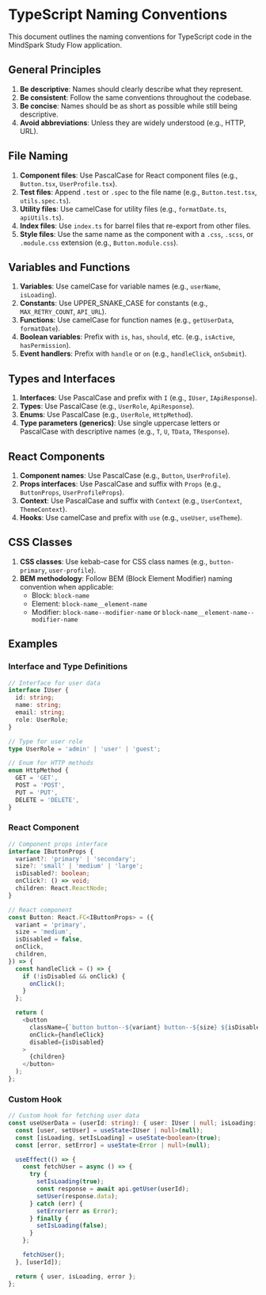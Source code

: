# TypeScript Naming Conventions

This document outlines the naming conventions for TypeScript code in the MindSpark Study Flow application.

## General Principles

1. **Be descriptive**: Names should clearly describe what they represent.
2. **Be consistent**: Follow the same conventions throughout the codebase.
3. **Be concise**: Names should be as short as possible while still being descriptive.
4. **Avoid abbreviations**: Unless they are widely understood (e.g., HTTP, URL).

## File Naming

1. **Component files**: Use PascalCase for React component files (e.g., `Button.tsx`, `UserProfile.tsx`).
2. **Test files**: Append `.test` or `.spec` to the file name (e.g., `Button.test.tsx`, `utils.spec.ts`).
3. **Utility files**: Use camelCase for utility files (e.g., `formatDate.ts`, `apiUtils.ts`).
4. **Index files**: Use `index.ts` for barrel files that re-export from other files.
5. **Style files**: Use the same name as the component with a `.css`, `.scss`, or `.module.css` extension (e.g., `Button.module.css`).

## Variables and Functions

1. **Variables**: Use camelCase for variable names (e.g., `userName`, `isLoading`).
2. **Constants**: Use UPPER_SNAKE_CASE for constants (e.g., `MAX_RETRY_COUNT`, `API_URL`).
3. **Functions**: Use camelCase for function names (e.g., `getUserData`, `formatDate`).
4. **Boolean variables**: Prefix with `is`, `has`, `should`, etc. (e.g., `isActive`, `hasPermission`).
5. **Event handlers**: Prefix with `handle` or `on` (e.g., `handleClick`, `onSubmit`).

## Types and Interfaces

1. **Interfaces**: Use PascalCase and prefix with `I` (e.g., `IUser`, `IApiResponse`).
2. **Types**: Use PascalCase (e.g., `UserRole`, `ApiResponse`).
3. **Enums**: Use PascalCase (e.g., `UserRole`, `HttpMethod`).
4. **Type parameters (generics)**: Use single uppercase letters or PascalCase with descriptive names (e.g., `T`, `U`, `TData`, `TResponse`).

## React Components

1. **Component names**: Use PascalCase (e.g., `Button`, `UserProfile`).
2. **Props interfaces**: Use PascalCase and suffix with `Props` (e.g., `ButtonProps`, `UserProfileProps`).
3. **Context**: Use PascalCase and suffix with `Context` (e.g., `UserContext`, `ThemeContext`).
4. **Hooks**: Use camelCase and prefix with `use` (e.g., `useUser`, `useTheme`).

## CSS Classes

1. **CSS classes**: Use kebab-case for CSS class names (e.g., `button-primary`, `user-profile`).
2. **BEM methodology**: Follow BEM (Block Element Modifier) naming convention when applicable:
   - Block: `block-name`
   - Element: `block-name__element-name`
   - Modifier: `block-name--modifier-name` or `block-name__element-name--modifier-name`

## Examples

### Interface and Type Definitions

```typescript
// Interface for user data
interface IUser {
  id: string;
  name: string;
  email: string;
  role: UserRole;
}

// Type for user role
type UserRole = 'admin' | 'user' | 'guest';

// Enum for HTTP methods
enum HttpMethod {
  GET = 'GET',
  POST = 'POST',
  PUT = 'PUT',
  DELETE = 'DELETE',
}
```

### React Component

```typescript
// Component props interface
interface IButtonProps {
  variant?: 'primary' | 'secondary';
  size?: 'small' | 'medium' | 'large';
  isDisabled?: boolean;
  onClick?: () => void;
  children: React.ReactNode;
}

// React component
const Button: React.FC<IButtonProps> = ({
  variant = 'primary',
  size = 'medium',
  isDisabled = false,
  onClick,
  children,
}) => {
  const handleClick = () => {
    if (!isDisabled && onClick) {
      onClick();
    }
  };

  return (
    <button
      className={`button button--${variant} button--${size} ${isDisabled ? 'button--disabled' : ''}`}
      onClick={handleClick}
      disabled={isDisabled}
    >
      {children}
    </button>
  );
};
```

### Custom Hook

```typescript
// Custom hook for fetching user data
const useUserData = (userId: string): { user: IUser | null; isLoading: boolean; error: Error | null } => {
  const [user, setUser] = useState<IUser | null>(null);
  const [isLoading, setIsLoading] = useState<boolean>(true);
  const [error, setError] = useState<Error | null>(null);

  useEffect(() => {
    const fetchUser = async () => {
      try {
        setIsLoading(true);
        const response = await api.getUser(userId);
        setUser(response.data);
      } catch (err) {
        setError(err as Error);
      } finally {
        setIsLoading(false);
      }
    };

    fetchUser();
  }, [userId]);

  return { user, isLoading, error };
};
```